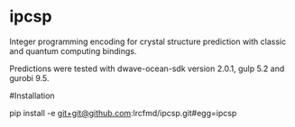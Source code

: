 # ipcsp
Integer programming encoding for crystal structure prediction with classic and quantum computing bindings.

Predictions were tested with dwave-ocean-sdk version 2.0.1, gulp 5.2 and gurobi 9.5.

#Installation

pip install -e git+git@github.com:lrcfmd/ipcsp.git#egg=ipcsp